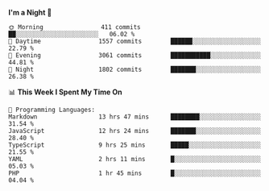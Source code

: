 <!--START_SECTION:waka-->
**I'm a Night 🦉** 

```text
🌞 Morning                411 commits         ██░░░░░░░░░░░░░░░░░░░░░░░   06.02 % 
🌆 Daytime                1557 commits        ██████░░░░░░░░░░░░░░░░░░░   22.79 % 
🌃 Evening                3061 commits        ███████████░░░░░░░░░░░░░░   44.81 % 
🌙 Night                  1802 commits        ███████░░░░░░░░░░░░░░░░░░   26.38 % 
```


📊 **This Week I Spent My Time On** 

```text
💬 Programming Languages: 
Markdown                 13 hrs 47 mins      ████████░░░░░░░░░░░░░░░░░   31.54 % 
JavaScript               12 hrs 24 mins      ███████░░░░░░░░░░░░░░░░░░   28.40 % 
TypeScript               9 hrs 25 mins       █████░░░░░░░░░░░░░░░░░░░░   21.55 % 
YAML                     2 hrs 11 mins       █░░░░░░░░░░░░░░░░░░░░░░░░   05.03 % 
PHP                      1 hr 45 mins        █░░░░░░░░░░░░░░░░░░░░░░░░   04.04 % 
```


<!--END_SECTION:waka-->
